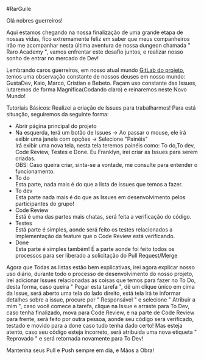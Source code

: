 #RarGuile

Olá nobres guerreiros!

Aqui estamos chegando na nossa finalização de uma grande etapa de nossas vidas, fico extremamente feliz em saber que meus companheiros
irão me acompanhar nesta última aventura de nossa dungeon chamada " Raro Academy ", vamos enfrentar este desafio juntos, e realizar nosso
sonho de entrar no mercado de Dev!

Lembrando caros guerreiros, em nosso atual mundo <a href="https://gitlab.com/thak1996/rarguile">GitLab do projeto</a>, temos uma
observação constante de nossos deuses em nosso mundo: GustaDev, Kaio, Marco, Cristian e Bebeto. Façam uso constante das Issues, lutaremos de forma Magnifica(Codando claro) e reinaremos neste Novo Mundo!

Tutoriais Básicos:
Realizei a criação de Issues para trabalharmos! Para está situação, seguiremos da seguinte forma:

- Abrir página principal do projeto
- Na esquerda, terá um botão de Issues -> Ao passar o mouse, ele irá exibir uma janela com opções -> Selecione "Painéis"<br>
  Irá exibir uma nova tela, nesta tela teremos painéis como: To do,To dev, Code Review, Testes e Done.
  Eu Franklyn, irei criar as Issues para serem criadas. <br>
  OBS: Caso queira criar, sinta-se a vontade, me consulte para entender o funcionamento. <br>
- To do <br>
  Esta parte, nada mais é do que a lista de issues que temos a fazer.
- To dev <br>
  Esta parte nada mais é do que as Issues em desenvolvimento pelos participantes do grupo!
- Code Review <br>
  Está é uma das partes mais chatas, será feita a verificação do código.
- Testes <br>
  Está parte é simples, aonde será feito os testes relacionados a implementação da feature que o Code Review está verificando.
- Done <br>
  Esta parte é simples também! É a parte aonde foi feito todos os processos para ser liberado a solicitação do Pull Request/Merge

Agora que Todas as listas estão bem explicativas, irei agora explicar nosso uso diário, durante todo o processo de desenvolvimento
do nosso projeto, irei adicionar Issues relacionadas as coisas que temos para fazer no To Do, desta forma, caso queira " Pegar esta tarefa ",
dê um clique único em cima da Issue, será aberto uma tela do lado direito, está tela irá te informar detalhes sobre a issue, procure por
" Responsável " e selecione " Atribuir a mim ", caso você comece a tarefa, clique na Issue e arraste para To Dev, caso tenha finalizado, mova para Code Review, e na parte de Code Review para frente, será feito por outra pessoa, aonde seu código será verificado, testado e movido para a done caso tudo tenha dado certo! Mas esteja atento, caso seu código esteja incorreto, será atribuida uma nova etiqueta " Reprovado " e será retornada novamente para To Dev!

Mantenha seus Pull e Push sempre em dia, e Mãos a Obra!
